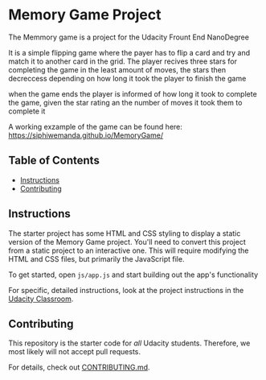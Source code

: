 # Memory Game Project

The Memmory game is a project for the Udacity Frount End NanoDegree

It is a simple flipping game where the payer has to flip a card and try and match it to another card in the grid.
The player recives three stars for completing the game in the least amount of moves, the stars then decreccess depending on how long it took the player to finish the game

when the game ends the player is informed of how long it took to complete the game, given the star rating an the number of moves it took them to complete it


A working exzample of the game can be found here: https://siphiwemanda.github.io/MemoryGame/




## Table of Contents

* [Instructions](#instructions)
* [Contributing](#contributing)

## Instructions

The starter project has some HTML and CSS styling to display a static version of the Memory Game project. You'll need to convert this project from a static project to an interactive one. This will require modifying the HTML and CSS files, but primarily the JavaScript file.

To get started, open `js/app.js` and start building out the app's functionality

For specific, detailed instructions, look at the project instructions in the [Udacity Classroom](https://classroom.udacity.com/me).

## Contributing

This repository is the starter code for _all_ Udacity students. Therefore, we most likely will not accept pull requests.

For details, check out [CONTRIBUTING.md](CONTRIBUTING.md).
